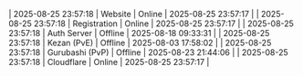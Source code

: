 | 2025-08-25 23:57:18 | Website | Online | 2025-08-25 23:57:17 |
| 2025-08-25 23:57:18 | Registration | Online | 2025-08-25 23:57:17 |
| 2025-08-25 23:57:18 | Auth Server | Offline | 2025-08-18 09:33:31 |
| 2025-08-25 23:57:18 | Kezan (PvE) | Offline | 2025-08-03 17:58:02 |
| 2025-08-25 23:57:18 | Gurubashi (PvP) | Offline | 2025-08-23 21:44:06 |
| 2025-08-25 23:57:18 | Cloudflare | Online | 2025-08-25 23:57:17 |
